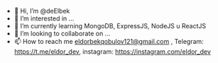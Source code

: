 - 👋 Hi, I’m @deElbek
- 👀 I’m interested in ...
- 🌱 I’m currently learning MongoDB, ExpressJS, NodeJS u ReactJS
- 💞️ I’m looking to collaborate on ...
- 📫 How to reach me eldorbekqobulov121@gmail.com , Telegram: https://t.me/eldor_dev, instagram: https://instagram.com/eldor_dev

<!---
deElbek/deElbek is a ✨ special ✨ repository because its `README.md` (this file) appears on your GitHub profile.
You can click the Preview link to take a look at your changes.
--->
